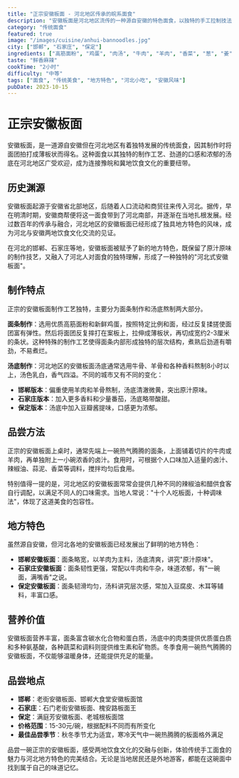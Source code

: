 ```yaml
---
title: "正宗安徽板面 - 河北地区传承的皖系面食"
description: "安徽板面是河北地区流传的一种源自安徽的特色面食，以独特的手工拉制技法和浓郁的汤底著称，口感劲道爽滑，风味独特。"
category: "传统面食"
featured: true
image: "/images/cuisine/anhui-bannoodles.jpg"
city: ["邯郸", "石家庄", "保定"]
ingredients: ["高筋面粉", "鸡蛋", "肉汤", "牛肉", "羊肉", "香菜", "葱", "姜", "蒜", "辣椒油"]
taste: "鲜香麻辣"
cookTime: "2小时"
difficulty: "中等"
tags: ["面食", "传统美食", "地方特色", "河北小吃", "安徽风味"]
pubDate: 2023-10-15
---
```


# 正宗安徽板面

安徽板面，是一道源自安徽但在河北地区有着独特发展的传统面食，因其制作时将面团拍打成薄板状而得名。这种面食以其独特的制作工艺、劲道的口感和浓郁的汤底在河北地区广受欢迎，成为连接豫皖和冀地饮食文化的重要纽带。

## 历史渊源

安徽板面起源于安徽省北部地区，后随着人口流动和商贸往来传入河北。据传，早在明清时期，安徽商帮便将这一面食带到了河北南部，并逐渐在当地扎根发展。经过数百年的传承与融合，河北地区的安徽板面已经形成了独具地方特色的风味，成为河北与安徽两地饮食文化交流的见证。

在河北的邯郸、石家庄等地，安徽板面被赋予了新的地方特色，既保留了原汁原味的制作技艺，又融入了河北人对面食的独特理解，形成了一种独特的"河北式安徽板面"。

## 制作特点

正宗的安徽板面制作工艺独特，主要分为面条制作和汤底熬制两大部分。

**面条制作**：选用优质高筋面粉和新鲜鸡蛋，按照特定比例和面，经过反复揉搓使面团富有弹性。然后将面团反复摔打在案板上，拉伸成薄板状，再切成宽约2-3厘米的条状。这种特殊的制作工艺使得面条内部形成独特的层次结构，煮熟后劲道有嚼劲，不易煮烂。

**汤底制作**：河北地区的安徽板面汤底通常选用牛骨、羊骨和各种香料熬制8小时以上，汤色乳白，香气四溢。不同的城市又有不同的变化：

- **邯郸版本**：偏重使用羊肉和羊骨熬制，汤底清澈微黄，突出原汁原味。
- **石家庄版本**：加入更多香料和少量番茄，汤底略带酸甜。
- **保定版本**：汤底中加入豆瓣酱提味，口感更为浓郁。

## 品尝方法

正宗的安徽板面上桌时，通常先端上一碗热气腾腾的面条，上面铺着切片的牛肉或羊肉，再单独附上一小碗浓香的卤汁。食用时，可根据个人口味加入适量的卤汁、辣椒油、蒜泥、香菜等调料，搅拌均匀后食用。

特别值得一提的是，河北地区的安徽板面常常会提供几种不同的辣椒油和醋供食客自行调配，以满足不同人的口味需求。当地人常说："十个人吃板面，十种调味法"，体现了这道美食的包容性。

## 地方特色

虽然源自安徽，但河北各地的安徽板面已经发展出了鲜明的地方特色：

- **邯郸安徽板面**：面条略宽，以羊肉为主料，汤底清爽，讲究"原汁原味"。
- **石家庄安徽板面**：面条韧性更强，常配以牛肉和牛杂，味道浓郁，有"一碗面，满嘴香"之说。
- **保定安徽板面**：面条韧滑均匀，汤料讲究层次感，常加入豆腐皮、木耳等辅料，丰富口感。

## 营养价值

安徽板面营养丰富，面条富含碳水化合物和蛋白质，汤底中的肉类提供优质蛋白质和多种氨基酸，各种蔬菜和调料则提供维生素和矿物质。冬季食用一碗热气腾腾的安徽板面，不仅能够温暖身体，还能提供充足的能量。

## 品尝地点

- **邯郸**：老街安徽板面、邯郸大食堂安徽板面馆
- **石家庄**：石门老街安徽板面、槐安路板面王
- **保定**：满庭芳安徽板面、老城根板面馆
- **价格范围**：15-30元/碗，根据配料不同而有所变化
- **最佳品尝季节**：秋冬季节尤为适宜，寒冷天气中一碗热腾腾的板面格外满足

品尝一碗正宗的安徽板面，感受两地饮食文化的交融与创新，体验传统手工面食的魅力与河北地方特色的完美结合。无论是当地居民还是外地游客，都能在这碗面中找到属于自己的味道记忆。 